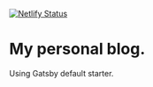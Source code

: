 [![Netlify Status](https://api.netlify.com/api/v1/badges/d5543dba-21c6-4f26-8f9b-05dfbf0e024b/deploy-status)](https://app.netlify.com/sites/cranky-galileo-e9dba8/deploys)

# My personal blog. 

Using Gatsby default starter.

